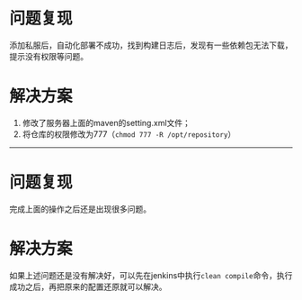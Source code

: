 # 问题复现

添加私服后，自动化部署不成功，找到构建日志后，发现有一些依赖包无法下载，提示没有权限等问题。

# 解决方案

1. 修改了服务器上面的maven的setting.xml文件；
2. 将仓库的权限修改为777（`chmod 777 -R /opt/repository`）

---

# 问题复现

完成上面的操作之后还是出现很多问题。

# 解决方案

如果上述问题还是没有解决好，可以先在jenkins中执行`clean compile`命令，执行成功之后，再把原来的配置还原就可以解决。
